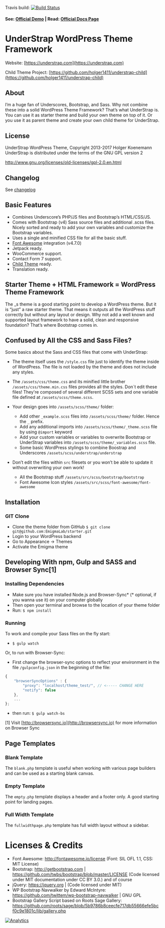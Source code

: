 Travis build: [![Build Status](https://travis-ci.org/understrap/understrap.svg?branch=master)](https://travis-ci.org/understrap/understrap)

#### See: [Official Demo](https://understrap.com/understrap) | Read: [Official Docs Page](https://understrap.github.io/)

# UnderStrap WordPress Theme Framework

Website: [https://understrap.com](https://understrap.com)

Child Theme Project: [https://github.com/holger1411/understrap-child](https://github.com/holger1411/understrap-child)

## About

I’m a huge fan of Underscores, Bootstrap, and Sass. Why not combine these into a solid WordPress Theme Framework?
That’s what UnderStrap is.
You can use it as starter theme and build your own theme on top of it. Or you use it as parent theme and create your own child theme for UnderStrap.

## License
UnderStrap WordPress Theme, Copyright 2013-2017 Holger Koenemann
UnderStrap is distributed under the terms of the GNU GPL version 2

http://www.gnu.org/licenses/old-licenses/gpl-2.0.en.html

## Changelog
See [changelog](CHANGELOG.md)


## Basic Features

- Combines Underscore’s PHP/JS files and Bootstrap’s HTML/CSS/JS.
- Comes with Bootstrap (v4) Sass source files and additional .scss files. Nicely sorted and ready to add your own variables and customize the Bootstrap variables.
- Uses a single and minified CSS file for all the basic stuff.
- [Font Awesome](http://fortawesome.github.io/Font-Awesome/) integration (v4.7.0)
- Jetpack ready.
- WooCommerce support.
- Contact Form 7 support.
- [Child Theme](https://github.com/holger1411/understrap-child) ready.
- Translation ready.

## Starter Theme + HTML Framework = WordPress Theme Framework

The _s theme is a good starting point to develop a WordPress theme. But it is “just” a raw starter theme. That means it outputs all the WordPress stuff correctly but without any layout or design.
Why not add a well known and supported layout framework to have a solid, clean and responsive foundation? That’s where Bootstrap comes in.

## Confused by All the CSS and Sass Files?

Some basics about the Sass and CSS files that come with UnderStrap:
- The theme itself uses the `/style.css` file just to identify the theme inside of WordPress. The file is not loaded by the theme and does not include any styles.
- The `/assets/css/theme.css` and its minified little brother `/assets/css/theme.min.css` files provides all the styles.
Don´t edit these files! They're composed of several different SCSS sets and one variable file defined at `/assets/scss/theme.scss`.
- Your design goes into `/assets/scss/theme/` folder:

    - Add other `_example.scss` files into `/assets/scss/theme/` folder. Hence the `_` prefix.
    - Add any additional imports into `/assets/scss/theme/_theme.scss` file by using `@import` keyword
    - Add your custom variables or variables to overwrite Bootstrap or UnderStrap variables into `/assets/scss/theme/_variables.scss` file.
    - Some basic WordPress stylings to combine Boostrap and Underscores
    `/assets/scss/understrap/understrap`

- Don’t edit the files within `src` filesets or you won’t be able to update it without overwriting your own work!

    - All the Bootstrap stuff
    `/assets/src/scss/bootstrap/bootstrap`
    - Font Awesome Icon styles
    `/assets/src/scss/font-awesome/font-awesome`

## Installation

### GIT Clone
- Clone the theme folder from GitHub `$ git clone git@github.com:EmigmaLab/starter.git`
- Login to your WordPress backend
- Go to Appearance → Themes
- Activate the Emigma theme

## Developing With npm, Gulp and SASS and Browser Sync[1]

### Installing Dependencies
- Make sure you have installed Node.js and Browser-Sync* (* optional, if you wanna use it) on your computer globally
- Then open your terminal and browse to the location of your theme folder
- Run: `$ npm install`

### Running
To work and compile your Sass files on the fly start:

- `$ gulp watch`

Or, to run with Browser-Sync:

- First change the browser-sync options to reflect your environment in the file `/gulpconfig.json` in the beginning of the file:
```javascript
{
    "browserSyncOptions" : {
        "proxy": "localhost/theme_test/", // <----- CHANGE HERE
        "notify": false
    },
    ...
};
```
- then run: `$ gulp watch-bs`

[1] Visit [http://browsersync.io](http://browsersync.io) for more information on Browser Sync

## Page Templates

### Blank Template

The `blank.php` template is useful when working with various page builders and can be used as a starting blank canvas.

### Empty Template

The `empty.php` template displays a header and a footer only. A good starting point for landing pages.

### Full Width Template

The `fullwidthpage.php` template has full width layout without a sidebar.

Licenses & Credits
=
- Font Awesome: http://fontawesome.io/license (Font: SIL OFL 1.1, CSS: MIT License)
- Bootstrap: http://getbootstrap.com | https://github.com/twbs/bootstrap/blob/master/LICENSE (Code licensed under MIT documentation under CC BY 3.0.)
and of course
- jQuery: https://jquery.org | (Code licensed under MIT)
- WP Bootstrap Navwalker by Edward McIntyre: https://github.com/twittem/wp-bootstrap-navwalker | GNU GPL
- Bootstrap Gallery Script based on Roots Sage Gallery: https://github.com/roots/sage/blob/5b9786b8ceecfe717db55666efe5bcf0c9e1801c/lib/gallery.php


[![Analytics](https://ga-beacon.appspot.com/UA-139292-31/chromeskel_a/readme)](https://github.com/igrigorik/ga-beacon)
